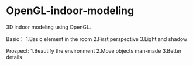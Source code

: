 # OpenGL-indoor-modeling
3D indoor modeling using OpenGL.

Basic：
1.Basic element in the room
2.First perspective
3.Light and shadow


Prospect:
1.Beautify the environment
2.Move objects man-made
3.Better details
